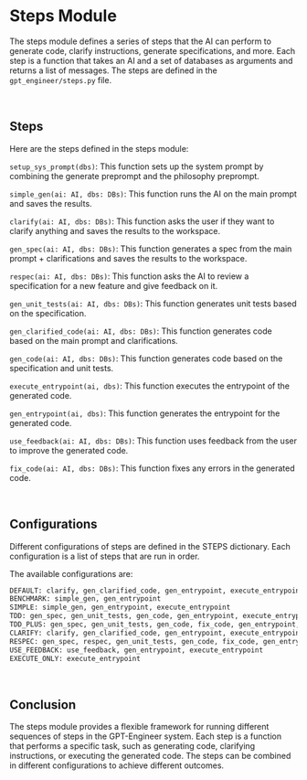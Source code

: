 # Steps Module
The steps module defines a series of steps that the AI can perform to generate code, clarify instructions, generate specifications, and more. Each step is a function that takes an AI and a set of databases as arguments and returns a list of messages. The steps are defined in the `gpt_engineer/steps.py` file.

<br>

## Steps
Here are the steps defined in the steps module:

`setup_sys_prompt(dbs)`: This function sets up the system prompt by combining the generate preprompt and the philosophy preprompt.

`simple_gen(ai: AI, dbs: DBs)`: This function runs the AI on the main prompt and saves the results.

`clarify(ai: AI, dbs: DBs)`: This function asks the user if they want to clarify anything and saves the results to the workspace.

`gen_spec(ai: AI, dbs: DBs)`: This function generates a spec from the main prompt + clarifications and saves the results to the workspace.

`respec(ai: AI, dbs: DBs)`: This function asks the AI to review a specification for a new feature and give feedback on it.

`gen_unit_tests(ai: AI, dbs: DBs)`: This function generates unit tests based on the specification.

`gen_clarified_code(ai: AI, dbs: DBs)`: This function generates code based on the main prompt and clarifications.

`gen_code(ai: AI, dbs: DBs)`: This function generates code based on the specification and unit tests.

`execute_entrypoint(ai, dbs)`: This function executes the entrypoint of the generated code.

`gen_entrypoint(ai, dbs)`: This function generates the entrypoint for the generated code.

`use_feedback(ai: AI, dbs: DBs)`: This function uses feedback from the user to improve the generated code.

`fix_code(ai: AI, dbs: DBs)`: This function fixes any errors in the generated code.

<br>

## Configurations
Different configurations of steps are defined in the STEPS dictionary. Each configuration is a list of steps that are run in order.

The available configurations are:
```python
DEFAULT: clarify, gen_clarified_code, gen_entrypoint, execute_entrypoint
BENCHMARK: simple_gen, gen_entrypoint
SIMPLE: simple_gen, gen_entrypoint, execute_entrypoint
TDD: gen_spec, gen_unit_tests, gen_code, gen_entrypoint, execute_entrypoint
TDD_PLUS: gen_spec, gen_unit_tests, gen_code, fix_code, gen_entrypoint, execute_entrypoint
CLARIFY: clarify, gen_clarified_code, gen_entrypoint, execute_entrypoint
RESPEC: gen_spec, respec, gen_unit_tests, gen_code, fix_code, gen_entrypoint, execute_entrypoint
USE_FEEDBACK: use_feedback, gen_entrypoint, execute_entrypoint
EXECUTE_ONLY: execute_entrypoint
```

<br>

## Conclusion
The steps module provides a flexible framework for running different sequences of steps in the GPT-Engineer system. Each step is a function that performs a specific task, such as generating code, clarifying instructions, or executing the generated code. The steps can be combined in different configurations to achieve different outcomes.
